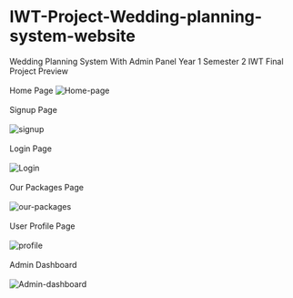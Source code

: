 # IWT-Project-Wedding-planning-system-website

 Wedding Planning System With Admin Panel Year 1 Semester 2 IWT Final Project Preview <br><br>
 Home Page
![Home-page](https://github.com/IT22303684/Wedding-Planning-System-SLIIT--IWT-Project-/assets/140488730/e0c07e85-6785-4cfe-aa44-36e9407f14fa)  <br><br>
Signup Page <br><br>
![signup](https://github.com/IT22303684/Wedding-Planning-System-SLIIT--IWT-Project-/assets/140488730/68a8cf76-d1d6-4abb-9dbf-6bfe71dc82ff) <br><br>
Login Page <br><br>
![Login](https://github.com/IT22303684/Wedding-Planning-System-SLIIT--IWT-Project-/assets/140488730/f14d4fd5-ca40-4b7d-817c-2eeaad32a0fc)  <br><br>
Our Packages Page <br><br>
![our-packages](https://github.com/IT22303684/Wedding-Planning-System-SLIIT--IWT-Project-/assets/140488730/ada9f7ba-39a2-4b76-b137-5edc7ec72600) <br><br>
User Profile Page <br><br>
![profile](https://github.com/IT22303684/Wedding-Planning-System-SLIIT--IWT-Project-/assets/140488730/a42c4575-a7b3-4039-be20-10bd068c644f) <br><br>
Admin Dashboard <br><br>
![Admin-dashboard](https://github.com/IT22303684/Wedding-Planning-System-SLIIT--IWT-Project-/assets/140488730/916f75d4-6b38-45cc-a33d-16040428e837)



